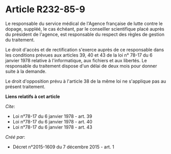 # Article R232-85-9

Le responsable du service médical de l'Agence française de lutte contre le dopage, suppléé, le cas échéant, par le conseiller
scientifique placé auprès du président de l'agence, est responsable du respect des règles de gestion du traitement.

Le droit d'accès et de rectification s'exerce auprès de ce responsable dans les conditions prévues aux articles 39, 40 et 43
de la loi n° 78-17 du 6 janvier 1978 relative à l'informatique, aux fichiers et aux libertés. Le responsable du traitement
dispose d'un délai de deux mois pour donner suite à la demande.

Le droit d'opposition prévu à l'article 38 de la même loi ne s'applique pas au présent traitement.

**Liens relatifs à cet article**

_Cite_:

  - Loi n°78-17 du 6 janvier 1978 - art. 39
  - Loi n°78-17 du 6 janvier 1978 - art. 40
  - Loi n°78-17 du 6 janvier 1978 - art. 43

_Créé par_:

  - Décret n°2015-1609 du 7 décembre 2015 - art. 1
